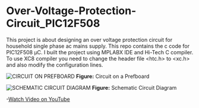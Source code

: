 # Over-Voltage-Protection-Circuit_PIC12F508

This project is about designing an over voltage protection circuit for household single phase ac mains supply.
This repo contains the c code for PIC12F508 µC. I built the project using MPLABX IDE and Hi-Tech C compiler. To use XC8 compiler you need to change the header file <htc.h> to <xc.h> and also modify the configuration lines.

![CIRCUIT ON PREFBOARD](./image/circuit-on-prefboard.png)
**Figure:** Circuit on a Prefboard

![SCHEMATIC CIRCUIT DIAGRAM](./image/schematic.png)
**Figure:** Schematic Circuit Diagram

-[Watch Video on YouTube]()
